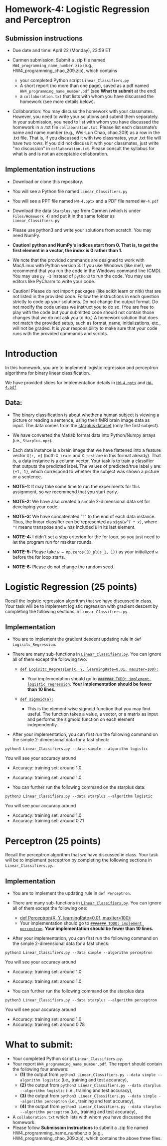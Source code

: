 # Homework-4: Logistic Regression and Perceptron

## Submission instructions

* Due date and time: April 22 (Monday), 23:59 ET

* Carmen submission: 
Submit a .zip file named `HW4_programming_name_number.zip` (e.g., HW4_programming_chao_209.zip), which contains
  - your completed Python script `Linear_Classifiers.py`
  - A short report (no more than one page), saved as a pdf named `HW4_programming_name_number.pdf` (see **What to submit** at the end)
  - a `collaboration.txt` that lists with whom you have discussed the homework (see more details below). 
 
* Collaboration: You may discuss the homework with your classmates. However, you need to write your solutions and submit them separately. In your submission, you need to list with whom you have discussed the homework in a .txt file `collaboration.txt`. Please list each classmate’s name and name.number (e.g., Wei-Lun Chao, chao.209) as a row in the .txt file. That is, if you discussed it with two classmates, your .txt file will have two rows. If you did not discuss it with your classmates, just write "no discussion" in `collaboration.txt`. Please consult the syllabus for what is and is not an acceptable collaboration.


## Implementation instructions

* Download or clone this repository.

* You will see a Python file named `Linear_Classifiers.py`

* You will see a PPT file named `HW-4.pptx` and a PDF file named `HW-4.pdf`

* Download the data `Starplus.npz` from Carmen (which is under `Files/Homework 4`) and put it in the same folder as `Linear_Classifiers.py`

* Please use python3 and write your solutions from scratch. You may need NumPy.

* **Caution! python and NumPy's indices start from 0. That is, to get the first element in a vector, the index is 0 rather than 1.**

* We note that the provided commands are designed to work with Mac/Linux with Python version 3. If you use Windows (like me!), we recommend that you run the code in the Windows command line (CMD). You may use `py -3` instead of `python3` to run the code. You may use editors like PyCharm to write your code.

* Caution! Please do not import packages (like scikit learn or nltk) that are not listed in the provided code. Follow the instructions in each question strictly to code up your solutions. Do not change the output format. Do not modify the code unless we instruct you to do so. (You are free to play with the code but your submitted code should not contain those changes that we do not ask you to do.) A homework solution that does not match the provided setup, such as format, name, initializations, etc., will not be graded. It is your responsibility to make sure that your code runs with the provided commands and scripts.


# Introduction

In this homework, you are to implement logistic regression and perceptron algorithms for binary linear classification.

We have provided slides for implementation details in [`HW-4.pptx`](./HW-4.pptx) and [`HW-4.pdf`](./HW-4.pdf)


## Data: 

* The binary classification is about whether a human subject is viewing a picture or reading a sentence, using their fMRI brain image data as input. The data comes from the [starplus dataset](http://www.cs.cmu.edu/afs/cs.cmu.edu/project/theo-81/www/) (only the first subject). 

* We have converted the Matlab format data into Python/Numpy arrays (i.e., `Starplus.npz`). 

* Each data instance is a brain image that we have flattened into a feature vector `X[:, n]` (both `X_train` and `X_test` are in this format already). That is, a data instance is a column vector. Your task is to train a classifier that outputs the predicted label. The values of predicted/true label `y` are: `{+1,-1}`, which correspond to whether the subject was shown a picture or a sentence.

* **NOTE-1:** It may take some time to run the experiments for this assignment, so we recommend that you start early. 

* **NOTE-2:** We have also created a simple 2-dimensional data set for developing your code.

* **NOTE-3:** We have concatenated "1" to the end of each data instance. Thus, the linear classifier can be represented as `sign(w^T * x)`, where `^T` means transpose and `w` has included `b` in its last element.

* **NOTE-4:** I didn't set a stop criterion for the for loop, so you just need to let the program run for maxIter rounds.

* **NOTE-5:** Please take `w = np.zeros((D_plus_1, 1))` as your initialized `w` before the for loop starts.

* **NOTE-6:** Please do not change the random seed.



# Logistic Regression (25 points)

Recall the logistic regression algorithm that we have discussed in class. Your task will be to implement logistic regression with gradient descent by completing the following sections in `Linear_Classifiers.py`. 

## Implementation

* You are to implement the gradient descent updating rule in `def Logisitc_Regression`.

* There are many sub-functions in  [`Linear_Classifiers.py`](./Linear_Classifiers.py). You can ignore all of them except the following two:
	* [`def Logisitc_Regression(X, Y, learningRate=0.01, maxIter=100):`](./Linear_Classifiers.py#L90)
    		
		* Your implementation should go to [`####### TODO: implement logistic regression`](./Linear_Classifiers.py#L107). **Your implementation should be fewer than 10 lines.**
	
	* [`def sigmoid(a):`](./Linear_Classifiers.py#L86)
    		
		* This is the element-wise sigmoid function that you may find useful. The function takes a value, a vector, or a matrix as input and performs the sigmoid function on each element independently. 

* After your implementation, you can first run the following command on the simple 2-dimensional data for a fast check:

```
python3 Linear_Classifiers.py --data simple --algorithm logistic

```
You will see your accuracy around
  * Accuracy: training set: around 1.0
  * Accuracy: training set: around 1.0


* You can further run the following command on the starplus data:

```
python3 Linear_Classifiers.py --data starplus --algorithm logistic

```
You will see your accuracy around
  * Accuracy: training set: around 1.0
  * Accuracy: training set: around 0.71



# Perceptron (25 points)

Recall the perceptron algorithm that we have discussed in class. Your task will be to implement perceptron by completing the following sections in `Linear_Classifiers.py`. 

## Implementation

* You are to implement the updating rule in `def Perceptron`.

* There are many sub-functions in  [`Linear_Classifiers.py`](./Linear_Classifiers.py). You can ignore all of them except the following one:
	* [def Perceptron(X, Y, learningRate=0.01, maxIter=100):](./Linear_Classifiers.py#L116)
	* Your implementation should go to [`####### TODO: implement perceptron`](./Linear_Classifiers.py#L138). **Your implementation should be fewer than 10 lines.**

* After your implementation, you can first run the following command on the simple 2-dimensional data for a fast check:

```
python3 Linear_Classifiers.py --data simple --algorithm perceptron

```
You will see your accuracy around
  * Accuracy: training set: around 1.0
  * Accuracy: training set: around 1.0


* You can further run the following command on the starplus data

```
python3 Linear_Classifiers.py --data starplus --algorithm perceptron

```
You will see your accuracy around
  * Accuracy: training set: around 1.0
  * Accuracy: training set: around 0.78



# What to submit:

* Your completed Python script `Linear_Classifiers.py`. 
* Your report `HW4_programming_name_number.pdf`. The report should contain the following four answers: 
	* **(1)** the output from `python3 Linear_Classifiers.py --data simple --algorithm logistic` (i.e., training and test accuracy),
	* **(2)** the output from `python3 Linear_Classifiers.py --data starplus --algorithm logistic` (i.e., training and test accuracy),
	* **(3)** the output from `python3 Linear_Classifiers.py --data simple --algorithm perceptron` (i.e., training and test accuracy),
	* **(4)** the output from `python3 Linear_Classifiers.py --data starplus --algorithm perceptron` (i.e., training and test accuracy),
* A `collaboration.txt` which lists with whom you have discussed the homework. 
* Please follow **Submission instructions** to submit a .zip file named HW4_programming_name_number.zip (e.g., HW4_programming_chao_209.zip), which contains the above three files.
